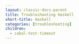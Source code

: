 ```yaml
---
layout: classic-docs-parent
title: Troubleshooting Haskell
short-title: Haskell
categories: [troubleshooting]
children:
  - cabal-test-timeout
---
```

